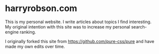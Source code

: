 # harryrobson.com
This is my personal website. I write articles about topics I find interesting. My original intention with this site was to increase my personal search-engine ranking.

I originally forked this site from https://github.com/pure-css/pure and have made my own edits over time.

